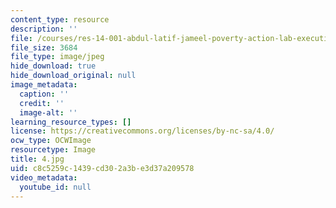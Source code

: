 ```yaml
---
content_type: resource
description: ''
file: /courses/res-14-001-abdul-latif-jameel-poverty-action-lab-executive-training-evaluating-social-programs-2009-spring-2009/c8c5259c1439cd302a3be3d37a209578_4.jpg
file_size: 3684
file_type: image/jpeg
hide_download: true
hide_download_original: null
image_metadata:
  caption: ''
  credit: ''
  image-alt: ''
learning_resource_types: []
license: https://creativecommons.org/licenses/by-nc-sa/4.0/
ocw_type: OCWImage
resourcetype: Image
title: 4.jpg
uid: c8c5259c-1439-cd30-2a3b-e3d37a209578
video_metadata:
  youtube_id: null
---
```

